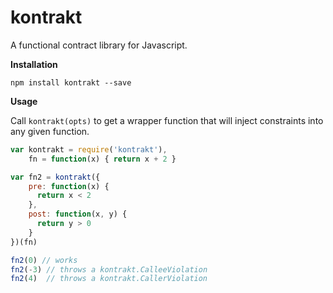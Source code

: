 kontrakt
========

A functional contract library for Javascript.

**Installation**

```
npm install kontrakt --save
```

**Usage**

Call `kontrakt(opts)` to get a wrapper function that will inject constraints into
any given function.

```javascript
var kontrakt = require('kontrakt'),
    fn = function(x) { return x + 2 }

var fn2 = kontrakt({
    pre: function(x) {
      return x < 2
    },
    post: function(x, y) {
      return y > 0
    }
})(fn)

fn2(0) // works
fn2(-3) // throws a kontrakt.CalleeViolation
fn2(4)  // throws a kontrakt.CallerViolation

```
